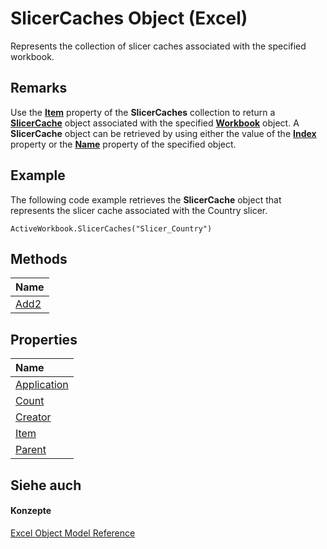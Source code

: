 
# SlicerCaches Object (Excel)

Represents the collection of slicer caches associated with the specified workbook.


## Remarks

Use the  **[Item](92776918-c597-98ed-a73e-0ab2ef9271a7.md)** property of the **SlicerCaches** collection to return a **[SlicerCache](6e6533e3-0503-a1d3-9ecd-f7997233565f.md)** object associated with the specified **[Workbook](8c00aa60-c974-eed3-0812-3c9625eb0d4c.md)** object. A **SlicerCache** object can be retrieved by using either the value of the **[Index](b923111d-27cf-671e-e3de-5795ffb1a737.md)** property or the **[Name](3b4a00c0-c6c9-6eee-043c-8102642354df.md)** property of the specified object.


## Example

The following code example retrieves the  **SlicerCache** object that represents the slicer cache associated with the Country slicer.


```
ActiveWorkbook.SlicerCaches("Slicer_Country")
```


## Methods



|**Name**|
|:-----|
|[Add2](8d6f1099-e1ea-d157-8e64-1a9956b77c1b.md)|

## Properties



|**Name**|
|:-----|
|[Application](3e99808f-dec7-a8b3-4f96-573ed07bbe05.md)|
|[Count](135299b6-99f4-cb19-f52c-84a625c0e05f.md)|
|[Creator](e7e2e448-189a-051d-33f2-0dbb8de272d5.md)|
|[Item](92776918-c597-98ed-a73e-0ab2ef9271a7.md)|
|[Parent](da3c9e59-6486-4b6f-de34-b04195bc14c6.md)|

## Siehe auch


#### Konzepte


[Excel Object Model Reference](11ea8598-8a20-92d5-f98b-0da04263bf2c.md)
